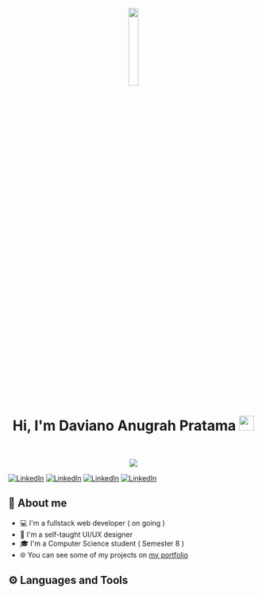 <p align="center">
<a href="#"><img width="20%" height="auto" src="https://i.ibb.co/BGWnppN/Whats-App-Image-2022-06-15-at-17-30-49.jpg" height="175px"/></a>
</p>

<h1 align="center">
Hi, I'm Daviano Anugrah Pratama
  <img src="https://media.giphy.com/media/hvRJCLFzcasrR4ia7z/giphy.gif" width="30"></h1>
<br/>

<p align="center">
<a href="https://github.com/DenverCoder1/readme-typing-svg"><img src="https://readme-typing-svg.herokuapp.com?lines=Fullstack+Developer+( On Going )center=true&width=380&height=45"></a>

<a href="https://www.linkedin.com/in/davianoap/"><img alt="LinkedIn" title="LinkedIn" src="https://img.shields.io/badge/-LinkedIn-0077B5?style=for-the-badge&logo=linkedin&logoColor=white"/></a>
<a href="https://www.linkedin.com/in/davianoap/"><img alt="LinkedIn" title="LinkedIn" src="https://img.shields.io/badge/Dribbble-EA4C89?style=for-the-badge&logo=dribbble&logoColor=white
"/></a>
<a href="https://www.linkedin.com/in/davianoap/"><img alt="LinkedIn" title="LinkedIn" src="https://img.shields.io/badge/Instagram-%23E4405F.svg?style=for-the-badge&logo=Instagram&logoColor=white
"/></a>
<a href="https://www.linkedin.com/in/davianoap/"><img alt="LinkedIn" title="LinkedIn" src="https://img.shields.io/badge/Twitter-%231DA1F2.svg?style=for-the-badge&logo=Twitter&logoColor=white
"/></a>



</p>

## 📖 About me

* 💻 I'm a fullstack web developer ( on going )
* 🎨 I'm a self-taught UI/UX designer
* 🎓 I'm a Computer Science student ( Semester 8 )
* 🌐 You can see some of my projects on [my portfolio](https://davianop.com)

## ⚙️ Languages and Tools


